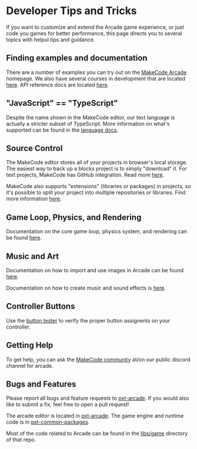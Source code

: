 # Developer Tips and Tricks

If you want to customize and extend the Arcade game experience, or just code you games for better performance,
this page directs you to several topics with helpul tips and guidance.

## Finding examples and documentation

There are a number of examples you can try out on the [MakeCode Arcade](@homeurl@) homepage.
We also have several courses in development that are located [here](/courses).
API reference docs are located [here](/reference).

## "JavaScript" == "TypeScript"

Despite the name shown in the MakeCode editor, our text language is actually a stricter subset of
TypeScript. More information on what's supported can be found in the [language docs](https://makecode.com/language).

## Source Control

The MakeCode editor stores all of your projects in browser's local storage. The
easiest way to back up a blocks project is to simply "download" it. For text
projects, MakeCode has GitHub integration. Read more [here](https://makecode.com/extensions/github-authoring).

MakeCode also supports "extensions" (libraries or packages) in projects, so it's possible to split your project
into multiple repositories or libraries. Find more information [here](https://makecode.com/extensions).

## Game Loop, Physics, and Rendering

Documentation on the core game loop, physics system, and rendering can be found [here](/developer/game-loop).

## Music and Art

Documentation on how to import and use images in Arcade can be found [here](/developer/images).

Documentation on how to create music and sound effects is [here](/developer/sound).

## Controller Buttons

Use the [button tester](/developer/button-tester) to verify the proper button assignents on your controller.

## Getting Help

To get help, you can ask the [MakeCode community](https://aka.ms/makecodecommunity) at/on our public discord channel for arcade.

## Bugs and Features

Please report all bugs and feature requests to [pxt-arcade](https://github.com/Microsoft/pxt-arcade/issues).
If you would also like to submit a fix, feel free to open a pull request!

The arcade editor is located in [pxt-arcade](https://github.com/Microsoft/pxt-arcade). The game engine and runtime code is in [pxt-common-packages](https://github.com/Microsoft/pxt-common-packages).

Most of the code related to Arcade can be found in the [libs/game](https://github.com/Microsoft/pxt-common-packages/tree/master/libs/game) directory of that repo.
